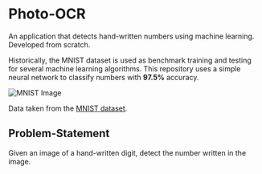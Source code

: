 # Photo-OCR
An application that detects hand-written numbers using machine learning. Developed from scratch.

Historically, the MNIST dataset is used as benchmark training and testing for several machine learning algorithms. This repository uses a simple neural network to classify numbers with **97.5%** accuracy.

![MNIST Image](https://upload.wikimedia.org/wikipedia/commons/2/27/MnistExamples.png)

Data taken from the [MNIST dataset](https://azure.microsoft.com/en-us/services/open-datasets/catalog/mnist/).

## Problem-Statement
Given an image of a hand-written digit, detect the number written in the image.

